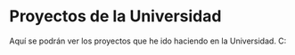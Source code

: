 # Proyectos de la Universidad
Aquí se podrán ver los proyectos que he ido haciendo en la Universidad. C:
